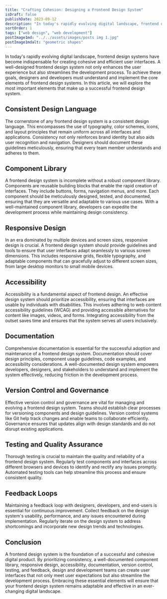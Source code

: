 ```yaml
---
title: "Crafting Cohesion: Designing a Frontend Design System"
isDraft: false
publishDate: 2023-09-12
description: "In today's rapidly evolving digital landscape, frontend design systems have become indispensable for creating cohesive and efficient user interfaces. A well-designed frontend design system not only enhances the user experience but also streamlines the development process."
sortOrder: 1
tags: ["web design", "web development"]
postImage1md: "../../assets/images/posts img 1.jpg"
postImage1mdalt: "geometric shapes"
---
```


In today's rapidly evolving digital landscape, frontend design systems have become indispensable for creating cohesive and efficient user interfaces. A well-designed frontend design system not only enhances the user experience but also streamlines the development process. To achieve these goals, designers and developers must understand and implement the core elements of frontend design systems. In this article, we will explore the most important elements that make up a successful frontend design system.

## Consistent Design Language

The cornerstone of any frontend design system is a consistent design language. This encompasses the use of typography, color schemes, icons, and layout principles that remain uniform across all interfaces and applications. Consistency not only reinforces brand identity but also aids user recognition and navigation. Designers should document these guidelines meticulously, ensuring that every team member understands and adheres to them.

## Component Library

A frontend design system is incomplete without a robust component library. Components are reusable building blocks that enable the rapid creation of interfaces. They include buttons, forms, navigation menus, and more. Each component should be meticulously designed, tested, and documented, ensuring that they are versatile and adaptable to various use cases. With a well-maintained component library, developers can expedite the development process while maintaining design consistency.

## Responsive Design

In an era dominated by multiple devices and screen sizes, responsive design is crucial. A frontend design system should provide guidelines and tools to ensure that user interfaces adapt seamlessly to various screen dimensions. This includes responsive grids, flexible typography, and adaptable components that can gracefully adjust to different screen sizes, from large desktop monitors to small mobile devices.

## Accessibility

Accessibility is a fundamental aspect of frontend design. An effective design system should prioritize accessibility, ensuring that interfaces are usable by individuals with disabilities. This involves adhering to web content accessibility guidelines (WCAG) and providing accessible alternatives for content like images, videos, and forms. Integrating accessibility from the outset saves time and ensures that the system serves all users inclusively.

## Documentation

Comprehensive documentation is essential for the successful adoption and maintenance of a frontend design system. Documentation should cover design principles, component usage guidelines, code examples, and accessibility considerations. A well-documented design system empowers developers, designers, and stakeholders to understand and implement the system effectively, reducing friction in the development process.

## Version Control and Governance

Effective version control and governance are vital for managing and evolving a frontend design system. Teams should establish clear processes for versioning components and design guidelines. Version control systems like Git help track changes and enable teams to collaborate efficiently. Governance ensures that updates align with design standards and do not disrupt existing applications.

## Testing and Quality Assurance

Thorough testing is crucial to maintain the quality and reliability of a frontend design system. Regularly test components and interfaces across different browsers and devices to identify and rectify any issues promptly. Automated testing tools can help streamline this process and ensure consistent quality.

## Feedback Loops

Maintaining a feedback loop with designers, developers, and end-users is essential for continuous improvement. Collect feedback on the design system's usability, performance, and any issues encountered during implementation. Regularly iterate on the design system to address shortcomings and incorporate new design trends and technologies.

## Conclusion

A frontend design system is the foundation of a successful and cohesive digital product. By prioritizing consistency, a well-documented component library, responsive design, accessibility, documentation, version control, testing, and feedback, design and development teams can create user interfaces that not only meet user expectations but also streamline the development process. Embracing these essential elements will ensure that your frontend design system remains adaptable and effective in an ever-changing digital landscape.

